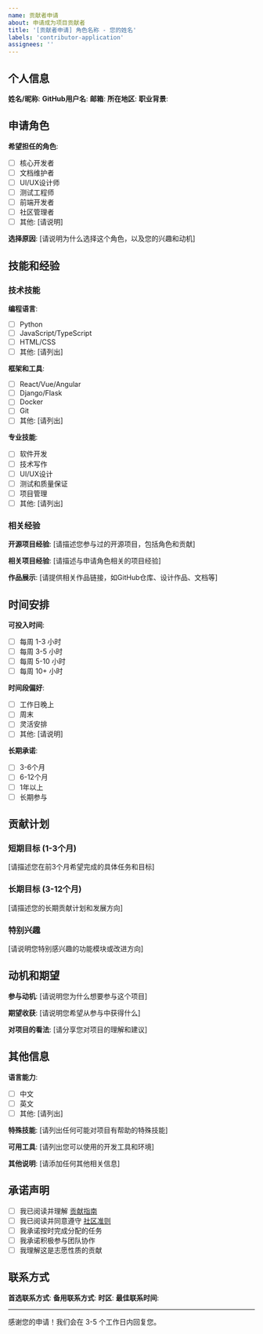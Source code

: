 ```yaml
---
name: 贡献者申请
about: 申请成为项目贡献者
title: '[贡献者申请] 角色名称 - 您的姓名'
labels: 'contributor-application'
assignees: ''
---
```


## 个人信息

**姓名/昵称**: 
**GitHub用户名**: 
**邮箱**: 
**所在地区**: 
**职业背景**: 

## 申请角色

**希望担任的角色**: 
- [ ] 核心开发者
- [ ] 文档维护者
- [ ] UI/UX设计师
- [ ] 测试工程师
- [ ] 前端开发者
- [ ] 社区管理者
- [ ] 其他: [请说明]

**选择原因**: 
[请说明为什么选择这个角色，以及您的兴趣和动机]

## 技能和经验

### 技术技能
**编程语言**: 
- [ ] Python
- [ ] JavaScript/TypeScript
- [ ] HTML/CSS
- [ ] 其他: [请列出]

**框架和工具**: 
- [ ] React/Vue/Angular
- [ ] Django/Flask
- [ ] Docker
- [ ] Git
- [ ] 其他: [请列出]

**专业技能**: 
- [ ] 软件开发
- [ ] 技术写作
- [ ] UI/UX设计
- [ ] 测试和质量保证
- [ ] 项目管理
- [ ] 其他: [请列出]

### 相关经验
**开源项目经验**: 
[请描述您参与过的开源项目，包括角色和贡献]

**相关项目经验**: 
[请描述与申请角色相关的项目经验]

**作品展示**: 
[请提供相关作品链接，如GitHub仓库、设计作品、文档等]

## 时间安排

**可投入时间**: 
- [ ] 每周 1-3 小时
- [ ] 每周 3-5 小时
- [ ] 每周 5-10 小时
- [ ] 每周 10+ 小时

**时间段偏好**: 
- [ ] 工作日晚上
- [ ] 周末
- [ ] 灵活安排
- [ ] 其他: [请说明]

**长期承诺**: 
- [ ] 3-6个月
- [ ] 6-12个月
- [ ] 1年以上
- [ ] 长期参与

## 贡献计划

### 短期目标 (1-3个月)
[请描述您在前3个月希望完成的具体任务和目标]

### 长期目标 (3-12个月)
[请描述您的长期贡献计划和发展方向]

### 特别兴趣
[请说明您特别感兴趣的功能模块或改进方向]

## 动机和期望

**参与动机**: 
[请说明您为什么想要参与这个项目]

**期望收获**: 
[请说明您希望从参与中获得什么]

**对项目的看法**: 
[请分享您对项目的理解和建议]

## 其他信息

**语言能力**: 
- [ ] 中文
- [ ] 英文
- [ ] 其他: [请列出]

**特殊技能**: 
[请列出任何可能对项目有帮助的特殊技能]

**可用工具**: 
[请列出您可以使用的开发工具和环境]

**其他说明**: 
[请添加任何其他相关信息]

## 承诺声明

- [ ] 我已阅读并理解 [贡献指南](../../CONTRIBUTING.md)
- [ ] 我已阅读并同意遵守 [社区准则](../../COMMUNITY.md)
- [ ] 我承诺按时完成分配的任务
- [ ] 我承诺积极参与团队协作
- [ ] 我理解这是志愿性质的贡献

## 联系方式

**首选联系方式**: 
**备用联系方式**: 
**时区**: 
**最佳联系时间**: 

---

感谢您的申请！我们会在 3-5 个工作日内回复您。